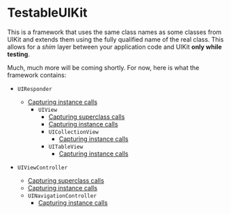 TestableUIKit
=============

This is a framework that uses the same class names as some classes from UIKit and extends them using the fully qualified name of the real class.  This allows for a *shim* layer between your application code and UIKit **only while testing**.

Much, much more will be coming shortly.  For now, here is what the framework contains:

- `UIResponder`
  - [Capturing instance calls](UIResponderCalls.md)
    - `UIView`
      - [Capturing superclass calls](UIViewSuperCalls.md)
      - [Capturing instance calls](UIViewCalls.md)
      - `UICollectionView`
        - [Capturing instance calls](UICollectionViewCalls.md)
      - `UITableView`
        - [Capturing instance calls](UITableViewCalls.md)


- `UIViewController`
  - [Capturing superclass calls](UIViewControllerSuperCalls.md)
  - [Capturing instance calls](UIViewControllerCalls.md)
  - `UINavigationController`
    - [Capturing instance calls](UINavigationControllerCalls.md)
